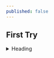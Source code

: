 ```yaml
---
published: false
---
```

## First Try

<details>
<summary>Heading</summary>

+ markdown list 1
    + nested list 1
    + nested list 2
+ markdown list 2

</details>
